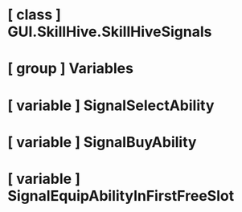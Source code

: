 # [ class ] GUI.SkillHive.SkillHiveSignals

# [ group ] Variables

# [ variable ] SignalSelectAbility

# [ variable ] SignalBuyAbility

# [ variable ] SignalEquipAbilityInFirstFreeSlot

